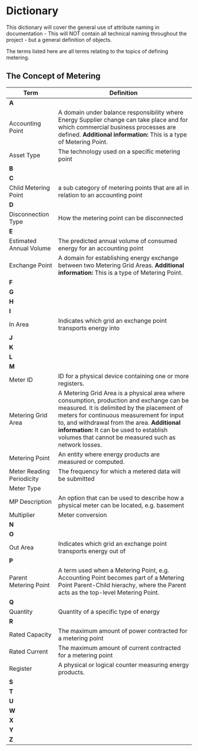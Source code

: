 # **Dictionary**

This dictionary will cover the general use of attribute naming in documentation - This will NOT contain all technical naming throughout the project - but a general definition of objects.

The terms listed here are all terms relating to the topics of defining metering.

## **The Concept of Metering**

| Term   | Definition    |
|----------|-------------|
| **A** |   |
| Accounting Point |  A domain under balance responsibility where Energy Supplier change can take place and for which commercial business processes are defined. **Additional information:** This is a type of Metering Point. |
| Asset Type | The technology used on a specific metering point  |
| **B** |   |
| **C** |   |
| Child Metering Point | a sub category of metering points that are all in relation to an accounting point  |
| **D** |   |
| Disconnection Type |  How the metering point can be disconnected |
| **E** |   |
| Estimated Annual Volume | The predicted annual volume of consumed energy for an accounting point  |
| Exchange Point |  A domain for establishing energy exchange between two Metering Grid Areas. **Additional information:** This is a type of Metering Point.|
| **F** |   |
| **G** |   |
| **H** |   |
| **I** |   |
| In Area | Indicates which grid an exchange point transports energy into   |
| **J** |   |
| **K** |   |
| **L** |   |
| **M** |   |
| Meter ID | ID for a physical device containing one or more registers.|
| Metering Grid Area |  A Metering Grid Area is a physical area where consumption, production and exchange can be measured. It is delimited by the placement of meters for continuous measurement for input to, and withdrawal from the area. **Additional information:** It can be used to establish volumes that cannot be measured such as network losses. |
| Metering Point | An entity where energy products are measured or computed.|
| Meter Reading Periodicity| The frequency for which a metered data will be submitted |
| Meter Type |  |
| MP Description | An option that can be used to describe how a physical meter can be located, e.g. basement |
| Multiplier |  Meter conversion |
| **N** |   |
| **O** |   |
| Out Area |  Indicates which grid an exchange point transports energy out of   |
| **P** |   |
| Parent Metering Point | A term used when a Metering Point, e.g. Accounting Point becomes part of a Metering Point Parent-Child hierachy, where the Parent acts as the top-level Metering Point. |
| **Q** |   |
| Quantity | Quantity of a specific type of energy  |
| **R** |   |
| Rated Capacity | The maximum amount of power contracted for a metering point   |
| Rated Current |  The maximum amount of current contracted for a metering point  |
| Register | A physical or logical counter measuring energy products.|
| **S** |   |
| **T** |   |
| **U** |   |
| **W** |   |
| **X** |   |
| **Y** |   |
| **Z** |   |
